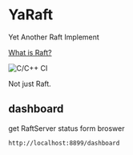 # YaRaft
Yet Another Raft Implement

[What is Raft?](https://raft.github.io/)

![C/C++ CI](https://github.com/nerososft/YaRaft/workflows/C/C++%20CI/badge.svg)

Not just Raft.

## dashboard
get RaftServer status form broswer
```
http://localhost:8899/dashboard
```

